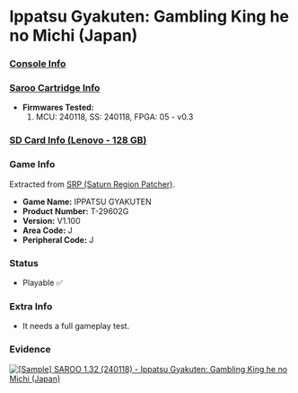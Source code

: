 # Ippatsu Gyakuten: Gambling King he no Michi (Japan)

### [Console Info](../../../../../Info/Consoles/VA13/README.md)

### [Saroo Cartridge Info](../../../../../Info/Cartridges/RetroGameParadiseStore/1.32F/README.md)

- <b>Firmwares Tested:</b>
  1. MCU: 240118, SS: 240118, FPGA: 05 - v0.3

### [SD Card Info (Lenovo - 128 GB)](../../../../../Info/SdCards/Lenovo/128GB/fat32/README.md)

### Game Info

Extracted from [SRP (Saturn Region Patcher)](https://segaxtreme.net/resources/saturn-region-patcher.81/download).

- <b>Game Name:</b> IPPATSU GYAKUTEN
- <b>Product Number:</b> T-29602G
- <b>Version:</b> V1.100
- <b>Area Code:</b> J
- <b>Peripheral Code:</b> J

### Status

- Playable :white_check_mark:

### Extra Info

- It needs a full gameplay test.

### Evidence

[![[Sample] SAROO 1.32 (240118) - Ippatsu Gyakuten: Gambling King he no Michi (Japan)](https://img.youtube.com/vi/PBnJ8GkLDpE/0.jpg)](https://www.youtube.com/watch?v=PBnJ8GkLDpE)
